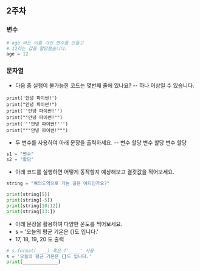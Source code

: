 ## 2주차

### 변수

```python
# age 라는 이름 가진 변수를 만들고
# 12라는 값을 할당했습니다.
age = 12
```

### 문자열
- 다음 중 실행이 불가능한 코드는 몇번째 줄에 있나요?
-- 하나 이상일 수 있습니다.

```
print('안녕 파이썬!')
print("안녕 파이썬!")
print(''안녕 파이썬!'')
print(""안녕 파이썬!"")
print('''안녕 파이썬!''')
print("""안녕 파이썬!""")
```

- 두 변수를 사용하여 아래 문장을 출력하세요.
-- 변수 할당 변수 할당 변수 할당

```python
s1 = "변수"
s2 = "할당"
```

- 아래 코드를 실행하면 어떻게 동작할지 예상해보고 결괏값을 적어보세요.

```python
string = "여의도역으로 가는 길은 어디인가요?"

print(string[5])
print(string[-5])
print(string[10:12])
print(string[13:])
```

- 아래 문장을 활용하여 다양한 온도를 찍어보세요.
- s = '오늘의 평균 기온은 {}도 입니다.'
- 17, 18, 19, 20 도 출력

```python
# s.format(____) 혹은 f'____' 사용
s = '오늘의 평균 기온은 {}도 입니다.'
print(_____________)
```

